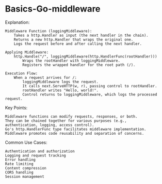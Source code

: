 # Basics-Go-middleware

Explanation:

    Middleware Function (loggingMiddleware):
        Takes a http.Handler as input (the next handler in the chain).
        Returns a new http.Handler that wraps the original one.
        Logs the request before and after calling the next handler.

    Applying Middleware:
        http.Handle("/", loggingMiddleware(http.HandlerFunc(rootHandler)))
            Wraps the rootHandler with loggingMiddleware.
            Registers the wrapped handler for the root path (/).

    Execution Flow:
        When a request arrives for /:
            loggingMiddleware logs the request.
            It calls next.ServeHTTP(w, r), passing control to rootHandler.
            rootHandler writes "Hello, world!".
            Control returns to loggingMiddleware, which logs the processed request.

Key Points:

    Middleware functions can modify requests, responses, or both.
    They can be chained together for various purposes (e.g., authentication, logging, access control).
    Go's http.HandlerFunc type facilitates middleware implementation.
    Middleware promotes code reusability and separation of concerns.

Common Use Cases:

    Authentication and authorization
    Logging and request tracking
    Error handling
    Rate limiting
    Content compression
    CORS handling
    Session management